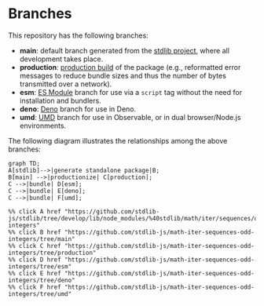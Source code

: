 <!--

@license Apache-2.0

Copyright (c) 2022 The Stdlib Authors.

Licensed under the Apache License, Version 2.0 (the "License");
you may not use this file except in compliance with the License.
You may obtain a copy of the License at

    http://www.apache.org/licenses/LICENSE-2.0

Unless required by applicable law or agreed to in writing, software
distributed under the License is distributed on an "AS IS" BASIS,
WITHOUT WARRANTIES OR CONDITIONS OF ANY KIND, either express or implied.
See the License for the specific language governing permissions and
limitations under the License.

-->

# Branches

This repository has the following branches:

-   **main**: default branch generated from the [stdlib project][stdlib-url], where all development takes place.
-   **production**: [production build][production-url] of the package (e.g., reformatted error messages to reduce bundle sizes and thus the number of bytes transmitted over a network).
-   **esm**: [ES Module][esm-url] branch for use via a `script` tag without the need for installation and bundlers.
-   **deno**: [Deno][deno-url] branch for use in Deno.
-   **umd**: [UMD][umd-url] branch for use in Observable, or in dual browser/Node.js environments.

The following diagram illustrates the relationships among the above branches:

```mermaid
graph TD;
A[stdlib]-->|generate standalone package|B;
B[main] -->|productionize| C[production];
C -->|bundle| D[esm];
C -->|bundle| E[deno];
C -->|bundle| F[umd];

%% click A href "https://github.com/stdlib-js/stdlib/tree/develop/lib/node_modules/%40stdlib/math/iter/sequences/odd-integers"
%% click B href "https://github.com/stdlib-js/math-iter-sequences-odd-integers/tree/main"
%% click C href "https://github.com/stdlib-js/math-iter-sequences-odd-integers/tree/production"
%% click D href "https://github.com/stdlib-js/math-iter-sequences-odd-integers/tree/esm"
%% click E href "https://github.com/stdlib-js/math-iter-sequences-odd-integers/tree/deno"
%% click F href "https://github.com/stdlib-js/math-iter-sequences-odd-integers/tree/umd"
```

[stdlib-url]: https://github.com/stdlib-js/stdlib/tree/develop/lib/node_modules/%40stdlib/math/iter/sequences/odd-integers
[production-url]: https://github.com/stdlib-js/math-iter-sequences-odd-integers/tree/production
[deno-url]: https://github.com/stdlib-js/math-iter-sequences-odd-integers/tree/deno
[umd-url]: https://github.com/stdlib-js/math-iter-sequences-odd-integers/tree/umd
[esm-url]: https://github.com/stdlib-js/math-iter-sequences-odd-integers/tree/esm